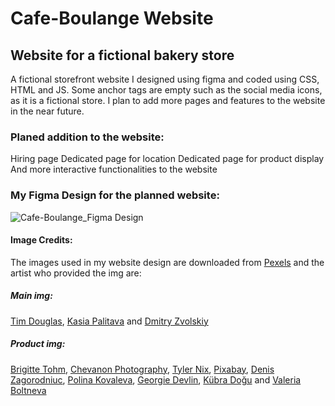 # Cafe-Boulange Website

## Website for a fictional bakery store 

A fictional storefront website I designed using figma and coded using CSS, HTML and JS. Some anchor tags are empty such as the social media icons, as it is a fictional store. I plan to add more pages and features to the website in the near future.

### Planed addition to the website:
Hiring page
Dedicated page for location
Dedicated page for product display
And more interactive functionalities to the website

### My Figma Design for the planned website:
![Cafe-Boulange_Figma Design](https://github.com/FabianoGLentini/Website_Coffee_Backery/assets/132173298/120ad1b0-2d51-466c-8073-ce841135f1e4)



#### Image Credits:

The images used in my website design are downloaded from [Pexels](https://www.pexels.com/) and the  artist who provided the img are:

  ##### Main img:
[Tim Douglas](https://www.pexels.com/@tim-douglas/),
[Kasia Palitava](https://www.pexels.com/@kasia-palitava-132623147/) and
[Dmitry Zvolskiy](https://www.pexels.com/@zvolskiy/)

  ##### Product img:
[Brigitte Tohm](https://www.pexels.com/@brigitte-tohm-36757/),
[Chevanon Photography](https://www.pexels.com/@chevanon/),
[Tyler Nix](https://www.pexels.com/@tyler-nix-1259808/),
[Pixabay](https://www.pexels.com/@pixabay/),
[Denis Zagorodniuc](https://www.pexels.com/@imdennyz/),
[Polina Kovaleva](https://www.pexels.com/@polina-kovaleva/),
[Georgie Devlin](https://www.pexels.com/@georgie-devlin-76906720/),
[Kübra Doğu](https://www.pexels.com/@kubra-dogu-80605500/) and
[Valeria Boltneva](https://www.pexels.com/@valeriya/)
